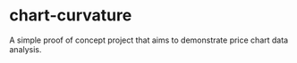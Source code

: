 # chart-curvature
A simple proof of concept project that aims to demonstrate price chart data analysis.
